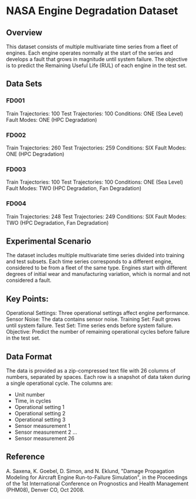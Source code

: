 
# NASA Engine Degradation Dataset
## Overview
This dataset consists of multiple multivariate time series from a fleet of engines. Each engine operates normally at the start of the series and develops a fault that grows in magnitude until system failure. The objective is to predict the Remaining Useful Life (RUL) of each engine in the test set.

## Data Sets
### FD001
Train Trajectories: 100
Test Trajectories: 100
Conditions: ONE (Sea Level)
Fault Modes: ONE (HPC Degradation)
### FD002
Train Trajectories: 260
Test Trajectories: 259
Conditions: SIX
Fault Modes: ONE (HPC Degradation)
### FD003
Train Trajectories: 100
Test Trajectories: 100
Conditions: ONE (Sea Level)
Fault Modes: TWO (HPC Degradation, Fan Degradation)
### FD004
Train Trajectories: 248
Test Trajectories: 249
Conditions: SIX
Fault Modes: TWO (HPC Degradation, Fan Degradation)
## Experimental Scenario
The dataset includes multiple multivariate time series divided into training and test subsets. Each time series corresponds to a different engine, considered to be from a fleet of the same type. Engines start with different degrees of initial wear and manufacturing variation, which is normal and not considered a fault.

## Key Points:
Operational Settings: Three operational settings affect engine performance.
Sensor Noise: The data contains sensor noise.
Training Set: Fault grows until system failure.
Test Set: Time series ends before system failure.
Objective: Predict the number of remaining operational cycles before failure in the test set.
## Data Format
The data is provided as a zip-compressed text file with 26 columns of numbers, separated by spaces. Each row is a snapshot of data taken during a single operational cycle. The columns are:

- Unit number
- Time, in cycles
- Operational setting 1
- Operational setting 2
- Operational setting 3
- Sensor measurement 1
- Sensor measurement 2
...
- Sensor measurement 26
## Reference
A. Saxena, K. Goebel, D. Simon, and N. Eklund, "Damage Propagation Modeling for Aircraft Engine Run-to-Failure Simulation", in the Proceedings of the 1st International Conference on Prognostics and Health Management (PHM08), Denver CO, Oct 2008.